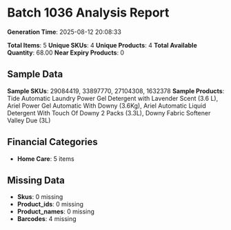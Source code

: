 # Batch 1036 Analysis Report

**Generation Time**: 2025-08-12 20:08:33

**Total Items**: 5
**Unique SKUs**: 4
**Unique Products**: 4
**Total Available Quantity**: 68.00
**Near Expiry Products**: 0

## Sample Data
**Sample SKUs**: 29084419, 33897770, 27104308, 1632378
**Sample Products**: Tide Automatic Laundry Power Gel Detergent with Lavender Scent (3.6 L), Ariel Power Gel Automatic With Downy (3.6Kg), Ariel Automatic Liquid Detergent With Touch Of Downy 2 Packs (3.3L), Downy Fabric Softener Valley Due (3L)

## Financial Categories
- **Home Care**: 5 items

## Missing Data
- **Skus**: 0 missing
- **Product_ids**: 0 missing
- **Product_names**: 0 missing
- **Barcodes**: 4 missing
